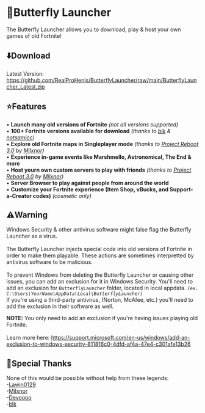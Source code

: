 # 🦋Butterfly Launcher
The Butterfly Launcher allows you to download, play & host your own games of old Fortnite!

## ⬇️Download
Latest Version: https://github.com/RealProHenis/ButterflyLauncher/raw/main/ButterflyLauncher_Latest.zip<br>

## ⭐Features
• **Launch many old versions of Fortnite** *(not all versions supported)* <br>
• **100+ Fortnite versions available for download** *(thanks to [blk](https://github.com/simplyblk/Fortnitebuilds) & [notsamicc](https://github.com/notsamicc/Fortnite-Builds))* <br>
• **Explore old Fortnite maps in Singleplayer mode** *(thanks to [Project Reboot 3.0](https://github.com/Milxnor/Project-Reboot-3.0) by [Milxnor](https://github.com/Milxnor))* <br>
• **Experience in-game events like Marshmello, Astronomical, The End & more** <br>
• **Host yourn own custom servers to play with friends** *(thanks to [Project Reboot 3.0](https://github.com/Milxnor/Project-Reboot-3.0) by [Milxnor](https://github.com/Milxnor))* <br>
• **Server Browser to play against people from around the world** <br>
• **Customize your Fortnite experience (Item Shop, vBucks, and Support-a-Creator codes)** *(cosmetic only)* <br>

## ⚠️Warning
Windows Security & other antivirus software might false flag the Butterfly Launcher as a virus.<br><br>
The Butterfly Launcher injects special code into old versions of Fortnite in order to make them playable. These actions are sometimes interpretted by antivirus software to be malicious.<br><br>
To prevent Windows from deleting the Butterfly Launcher or causing other issues, you can add an exclusion for it in Windows Security. You'll need to add an exclusion for `ButterflyLauncher` folder, located in local appdata. *`(ex. C:\Users\YourName\AppData\Local\ButterflyLauncher)`* <br>
If you're using a third-party antivirus, (Norton, McAfee, etc.) you'll need to add the exclusion in their software as well.

**NOTE:** You only need to add an exclusion if you're having issues playing old Fortnite. <br><br>
Learn more here: https://support.microsoft.com/en-us/windows/add-an-exclusion-to-windows-security-811816c0-4dfd-af4a-47e4-c301afe13b26<br>

## 💙Special Thanks
None of this would be possible without help from these legends:<br>
-[Lawin0129](https://github.com/Lawin0129)<br>
-[Milxnor](https://github.com/milxnor)<br>
-[Devoooo](https://github.com/projectlunafn)<br>
-[blk](https://github.com/simplyblk)<br>
